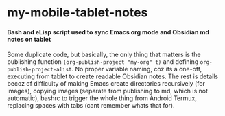 # my-mobile-tablet-notes #

#### Bash and eLisp script used to sync Emacs org mode and Obsidian md notes on tablet ####

Some duplicate code, but basically, the only thing that matters is the publishing function `(org-publish-project "my-org" t)`
and defining `org-publish-project-alist`. No proper variable naming, coz its a one-off, executing from tablet to create readable Obsidian notes.
The rest is details becoz of difficulty of making Emacs create directories recursively (for images), copying images (separate from publishing to md, which is not automatic), bashrc to trigger the whole thing from Android Termux, replacing spaces with tabs (cant remember whats that for).
